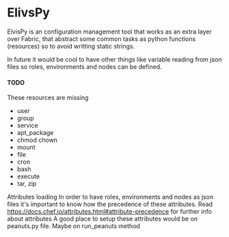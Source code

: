 ElivsPy
====

ElvisPy is an configuration management tool that works as an extra layer over Fabric, that abstract some common tasks as python functions (resources) so to avoid writting static strings.

In future it would be cool to have other things like variable reading from json files so roles, environments and nodes can be defined.

#### TODO
These resources are missing

 * user
 * group
 * service
 * apt_package
 * chmod chown
 * mount
 * file
 * cron
 * bash
 * execute
 * tar, zip

Attributes loading
In order to have roles, environments and nodes as json files it's important
to know how the precedence of these attributes.
Read https://docs.chef.io/attributes.html#attribute-precedence for further info about attributes
A good place to setup these attributes would be on peanuts.py file. Maybe on run_peanuts method
